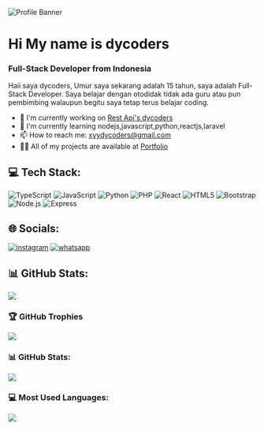 ![Profile Banner](https://files.catbox.moe/xmsen2.jpg)

# Hi My name is dycoders
### Full-Stack Developer from Indonesia

Haii saya dycoders, Umur saya sekarang adalah 15 tahun, saya adalah Full-Stack Developer. Saya belajar dengan otodidak tidak ada guru atau pun pembimbing walaupun begitu saya tetap terus belajar coding.

- 🔭 I'm currently working on [Rest Api's dycoders](https://restapi.dycoders.xyz)
- 🌱 I'm currently learning nodejs,javascript,python,reactjs,laravel
- 📫 How to reach me: xyydycoders@gmail.com
- 👨‍💻 All of my projects are available at [Portfolio](https://dycoders.xyz)

## 💻 Tech Stack:
![TypeScript](https://img.shields.io/badge/TypeScript-3178C6?style=for-the-badge&logo=typescript&logoColor=white) ![JavaScript](https://img.shields.io/badge/JavaScript-F7DF1E?style=for-the-badge&logo=javascript&logoColor=white) ![Python](https://img.shields.io/badge/Python-3776AB?style=for-the-badge&logo=python&logoColor=white) ![PHP](https://img.shields.io/badge/PHP-777BB4?style=for-the-badge&logo=php&logoColor=white) ![React](https://img.shields.io/badge/React-61DAFB?style=for-the-badge&logo=react&logoColor=white) ![HTML5](https://img.shields.io/badge/HTML5-E34F26?style=for-the-badge&logo=html5&logoColor=white) ![Bootstrap](https://img.shields.io/badge/Bootstrap-7952B3?style=for-the-badge&logo=bootstrap&logoColor=white) ![Node.js](https://img.shields.io/badge/Node.js-339933?style=for-the-badge&logo=node.js&logoColor=white) ![Express](https://img.shields.io/badge/Express-000000?style=for-the-badge&logo=express&logoColor=white)

## 🌐 Socials:
[![instagram](https://img.shields.io/badge/instagram-dycodersxyz-E4405F?style=for-the-badge&logo=instagram&logoColor=white)](https://instagram.com/dycodersxyz) [![whatsapp](https://img.shields.io/badge/whatsapp-6285719898124-25D366?style=for-the-badge&logo=whatsapp&logoColor=white)](https://wa.me/6285719898124)

## 📊 GitHub Stats:
![](https://komarev.com/ghpvc/?username=yourusername&label=Profile%20views&color=0e75b6&style=flat)

### 🏆 GitHub Trophies
![](https://github-profile-trophy.vercel.app/?username=Personaldycoders)

### 📊 GitHub Stats:
![](https://github-readme-stats.vercel.app/api?username=Personaldycoders&show_icons=true&theme=radical)

### 💻 Most Used Languages:
![](https://github-readme-stats.vercel.app/api/top-langs/?username=Personaldycoders&layout=compact&theme=radical)
